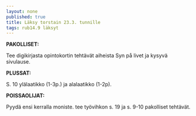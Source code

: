 ```yaml
---
layout: none
published: true
title: Läksy torstain 23.3. tunnille
tags: rub14.9 läksyt
---
```

**PAKOLLISET:**

Tee digikirjasta opintokortin tehtävät aiheista Syn på livet ja kysyvä sivulause.

**PLUSSAT:**

S. 10 ylälaatikko (1-3p.) ja alalaatikko (1-2p).

**POISSAOLIJAT:**

Pyydä ensi kerralla moniste. tee työvihkon s. 19 ja s. 9-10 pakolliset tehtävät.